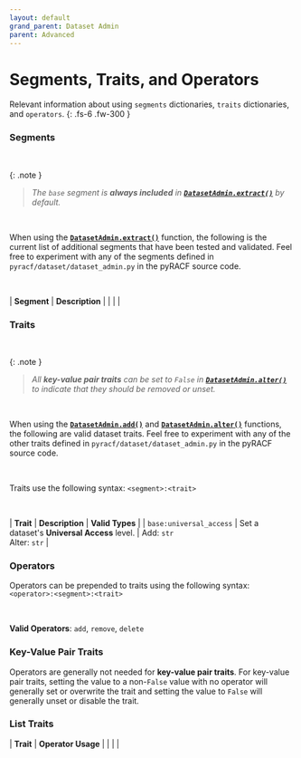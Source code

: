 ```yaml
---
layout: default
grand_parent: Dataset Admin
parent: Advanced
---
```


# Segments, Traits, and Operators

Relevant information about using `segments` dictionaries, `traits` dictionaries, and `operators`.
{: .fs-6 .fw-300 }

### Segments

&nbsp;

{: .note }
> _The `base` segment is **always included** in **[`DatasetAdmin.extract()`](../../standard/extract#datasetadminextract)** by default._

&nbsp;

When using the **[`DatasetAdmin.extract()`](../../standard/extract#datasetadminextract)** function, the following is the current list of additional segments that have been tested and validated. Feel free to experiment with any of the segments defined in `pyracf/dataset/dataset_admin.py` in the pyRACF source code.

&nbsp;

| **Segment** | **Description** |
| | |

### Traits

&nbsp;

{: .note }
> _All **key-value pair traits** can be set to `False` in **[`DatasetAdmin.alter()`](../alter#datasetadminalter)** to indicate that they should be removed or unset._

&nbsp;

When using the **[`DatasetAdmin.add()`](../add#datasetadminadd)** and **[`DatasetAdmin.alter()`](../alter#datasetadminalter)** functions, the following are valid dataset traits. Feel free to experiment with any of the other traits defined in `pyracf/dataset/dataset_admin.py` in the pyRACF source code.

&nbsp;

Traits use the following syntax: `<segment>:<trait>`

&nbsp;

| **Trait** | **Description** | **Valid Types** |
| `base:universal_access` | Set a dataset's **Universal Access** level. | Add: `str`<br>Alter: `str` |


### Operators

Operators can be prepended to traits using the following syntax: `<operator>:<segment>:<trait>`

&nbsp;

**Valid Operators**: `add`, `remove`, `delete`

### Key-Value Pair Traits

Operators are generally not needed for **key-value pair traits**. For key-value pair traits, setting the value to a non-`False` value with no operator will generally set or overwrite the trait and setting the value to `False` will generally unset or disable the trait.

### List Traits

| **Trait** | **Operator Usage** |
| | |